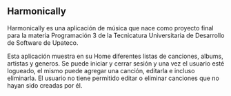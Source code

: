 ## Harmonically 

Harmonically es una aplicación de música que nace como proyecto final para la materia Programación 3 de la Tecnicatura Universitaria de Desarrollo de Software de Upateco. 

Esta aplicación muestra en su Home diferentes listas de canciones, albums, artistas y generos. Se puede iniciar y cerrar sesión y una vez el usuario esté logueado, el mismo puede agregar una canción, editarla  e incluso eliminarla. El usuario no tiene permitido editar o eliminar canciones que no hayan sido creadas por él. 



